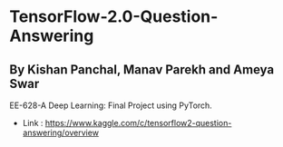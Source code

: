  # TensorFlow-2.0-Question-Answering

 ## By Kishan Panchal, Manav Parekh and Ameya Swar
 EE-628-A Deep Learning: Final Project using PyTorch.

* Link : https://www.kaggle.com/c/tensorflow2-question-answering/overview
